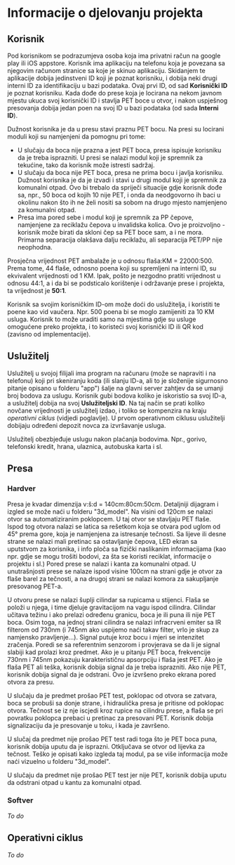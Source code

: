 # Informacije o djelovanju projekta

## Korisnik

Pod korisnikom se podrazumjeva osoba koja ima privatni račun na google play ili iOS appstore. Korisnik ima aplikaciju na telefonu koja je povezana sa njegovim računom stranice sa koje je skinuo aplikaciju. Skidanjem te aplikacije dobija jedinstveni ID koji je poznat korisniku, i dobija neki drugi interni ID za identifikaciju u bazi podataka. Ovaj prvi ID, od sad **Korisnički ID** je poznat korisniku. Kada dođe do prese koja je locirana na nekom javnom mjestu ukuca svoj korisnički ID i stavlja PET boce u otvor, i nakon uspješnog presovanja dobija jedan poen na svoj ID u bazi podataka (od sada **Interni ID**).

Dužnost korisnika je da u presu stavi praznu PET bocu. Na presi su locirani moduli koji su namjenjeni da pomognu pri tome:

* U slučaju da boca nije prazna a jest PET boca, presa ispisuje korisniku da je treba isprazniti. U presi se nalazi modul koji je spremnik za tekućine, tako da korisnik može istresti sadržaj.
* U slučaju da boca nije PET boca, presa ne prima bocu i javlja korisniku. Dužnost korisnika je da je izvadi i stavi u drugi modul koji je spremnik za komunalni otpad. Ovo bi trebalo da spriječi situacije gdje korisnik dođe sa, npr., 50 boca od kojih 10 nije PET, i onda da neodgovorno ih baci u okolinu nakon što ih ne želi nositi sa sobom na drugo mjesto namjenjeno za komunalni otpad.
* Presa ima pored sebe i modul koji je spremnik za PP čepove, namjenjene za reciklažu čepova u invalidska kolica. Ovo je proizvoljno - korisnik može birati da skloni čep sa PET boce sam, a i ne mora. Primarna separacija olakšava dalju reciklažu, ali separacija PET/PP nije neophodna.

Prosječna vrijednost PET ambalaže je u odnosu flaša:KM = 22000:500. Prema tome, 44 flaše, odnosno poena koji su spremljeni na interni ID, su ekvivalent vrijednosti od 1 KM. Ipak, pošto je nezgodno pratiti vrijednost u odnosu 44:1, a i da bi se podsticalo korištenje i održavanje prese i projekta, ta vrijednost je **50:1**.

Korisnik sa svojim korisničkim ID-om može doći do uslužitelja, i koristiti te poene kao vid vaučera. Npr. 500 poena bi se moglo zamijeniti za 10 KM usluga. Korisnik to može uraditi samo na mjestima gdje su usluge omogućene preko projekta, i to koristeći svoj korisnički ID ili QR kod (zavisno od implementacije).

## Uslužitelj

Uslužitelj u svojoj filijali ima program na računaru (može se napraviti i na telefonu) koji pri skeniranju koda (ili slanju ID-a, ali to je složenije sigurnosno pitanje opisano u folderu "app") šalje na glavni server zahtjev da se umanji broj bodova za uslugu. Korisnik gubi bodova koliko je iskoristio sa svoj ID-a, a uslužitelj dobija na svoj **Uslužiteljski ID**. Na taj način se prati koliko novčane vrijednosti je uslužitelj izdao, i toliko se kompenzira na kraju *operativni ciklus* (vidjedi poglavlje). U prvom operativnom ciklusu uslužitelji dobijaju određeni depozit novca za izvršavanje usluga.

Uslužitelj obezbjeđuje uslugu nakon plaćanja bodovima. Npr., gorivo, telefonski kredit, hrana, ulaznica, autobuska karta i sl.

## Presa

### Hardver

Presa je kvadar dimenzija v:š:d = 140cm:80cm:50cm. Detaljniji dijagram i izgled se može naći u folderu "3d_model". Na visini od 120cm se nalazi otvor sa automatiziranim poklopcem. U taj otvor se stavljaju PET flaše. Ispod tog otvora nalazi se latica sa rešetkom koja se otvara pod uglom od 45° prema gore, koja je namjenjena za istresanje tečnosti. Sa lijeve ili desne strane se nalazi mali pretinac sa ostavljanje čepova, LED ekran sa uputstvom za korisnika, i info ploča sa fizički naslikanim informacijama (kao npr. gdje se mogu trošiti bodovi, za šta se koristi reciklat, informacije o projektu i sl.) Pored prese se nalazi i kanta za komunalni otpad. U unutrašnjosti prese se nalaze ispod visine 100cm na strani gdje je otvor za flaše barel za tečnosti, a na drugoj strani se nalazi komora za sakupljanje presovanog PET-a.

U otvoru prese se nalazi šuplji cilindar sa rupicama u stijenci. Flaša se položi u njega, i time djeluje gravitacijom na vagu ispod cilindra. Cilindar učitava težinu i ako prelazi određenu granicu, boca je ili puna ili nije PET boca. Osim toga, na jednoj strani cilindra se nalazi infracrveni emiter sa IR filterom od 730nm (i 745nm ako uspijemo naći takav filter, vrlo je skup za namjensko pravljenje...). Signal putuje kroz bocu i mjeri se intenzitet zračenja. Poredi se sa referentnim senzorom i provjerava se da li je signal slabiji kad prolazi kroz predmet. Ako je u pitanju PET boca, frekvencije 730nm i 745nm pokazuju karakterističnu apsorpciju i flaša jest PET. Ako je flaša PET ali teška, korisnik dobija signal da je treba isprazniti. Ako nije PET, korisnik dobija signal da je odstrani. Ovo je izvršeno preko ekrana pored otvora za presu. 

U slučaju da je predmet prošao PET test, poklopac od otvora se zatvara, boca se probuši sa donje strane, i hidraulička presa je pritisne od poklopac otvora. Tečnost se iz nje iscjedi kroz rupice na cilindru prese, a flaša se pri povratku poklopca prebaci u pretinac za presovani PET. Korisnik dobija signalizaciju da je presovanje u toku, i kada je završeno. 

U slučaj da predmet nije prošao PET test radi toga što je PET boca puna, korisnik dobija uputu da je isprazni. Otključava se otvor od lijevka za tečnost. Teško je opisati kako izgleda taj modul, pa se više informacija može naći vizuelno u folderu "3d_model".

U slučaju da predmet nije prošao PET test jer nije PET, korisnik dobija uputu da odstrani otpad u kantu za komunalni otpad.

### Softver

*To do*

## Operativni ciklus

*To do*